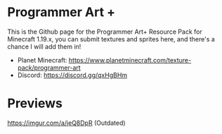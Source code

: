 # Programmer Art +
This is the Github page for the Programmer Art+ Resource Pack for Minecraft 1.19.x, you can submit textures and sprites here, and there's a chance I will add them in!

* Planet Minecraft: https://www.planetminecraft.com/texture-pack/programmer-art
* Discord: https://discord.gg/qxHgBHm


# Previews
https://imgur.com/a/jeQ8DpR (Outdated)
